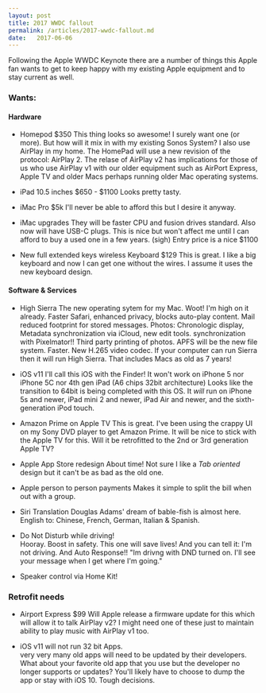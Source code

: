 ```yaml
---
layout: post
title: 2017 WWDC fallout
permalink: /articles/2017-wwdc-fallout.md
date:   2017-06-06
---
```

Following the Apple WWDC Keynote there are a number of things this Apple fan wants to get to keep happy with my existing Apple equipment and to stay current as well.


### Wants:

#### Hardware
  - Homepod $350
  This thing looks so awesome!  I surely want one (or more).  But how will it mix in with my existing Sonos System?  I also use AirPlay in my home.  The HomePad will use a new revision of the protocol: AirPlay 2.  The relase of AirPlay v2 has implications for those of us who use AirPlay v1 with our older equipment such as AirPort Express, Apple TV and older Macs perhaps running older Mac operating systems.

  - iPad  10.5 inches  $650 - $1100
  Looks pretty tasty.

  - iMac Pro $5k
  I'll never be able to afford this but I desire it anyway.

  - iMac upgrades
  They will be faster CPU and fusion drives standard.  Also now will have USB-C plugs.  This is nice but won't affect me until I can afford to buy a used one in a few years.  (sigh)
  Entry price is a nice $1100

  - New full extended keys wireless Keyboard $129
  This is great.  I like a big keyboard and now I can get one without the wires.  I assume it uses the new keyboard design.

#### Software & Services

  - High Sierra
  The new operating sytem for my Mac.  Woot!  I'm high on it already.
  Faster Safari, enhanced privacy, blocks auto-play content.  Mail reduced footprint for stored messages.  Photos: Chronologic display, Metadata synchronization via iCloud, new edit tools.  synchronization with Pixelmator!!  Third party printing of photos.  APFS will be the new file system. Faster.  New H.265 video codec.  If your computer can run Sierra then it will run High Sierra.  That includes Macs as old as 7 years!  

  - iOS v11
  I'll call this iOS with the Finder!
  It won't work on iPhone 5 nor iPhone 5C nor 4th gen iPad (A6 chips 32bit architecture)  Looks like the transition to 64bit is being completed with this OS.  It *will* run on iPhone 5s and newer, iPad mini 2 and newer, iPad Air and newer, and the sixth-generation iPod touch.

  - Amazon Prime on Apple TV
  This is great.  I've been using the crappy UI on my Sony DVD player to get Amazon Prime.  It will be nice to stick with the Apple TV for this.  Will it be retrofitted to the 2nd or 3rd generation Apple TV?

  - Apple App Store redesign
  About time!  Not sure I like a _Tab oriented_ design but it can't be as bad as the old one.

  - Apple person to person payments
  Makes it simple to split the bill when out with a group.

  - Siri Translation
  Douglas Adams' dream of bable-fish is almost here. English to: Chinese, French, German, Italian & Spanish.    

  - Do Not Disturb while driving!  
  Hooray.  Boost in safety.  This one will save lives!  And you can tell it: I'm not driving.  And Auto Response!!  "Im drivng with DND turned on. I'll see your message when I get where I'm going."

  - Speaker control via Home Kit!





### Retrofit needs
  - Airport Express $99
  Will Apple release a firmware update for this which will allow it to talk AirPlay v2?  I might need one of these just to maintain ability to play music with AirPlay v1 too.

  - iOS v11 will not run 32 bit Apps.  
  very very many old apps will need to be updated by their developers.  What about your favorite old app that you use but the developer no longer supports or updates?  You'll likely have to choose to dump the app or stay with iOS 10.  Tough decisions.

